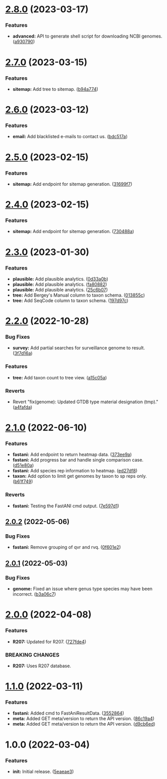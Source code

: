# [2.8.0](https://github.com/Ecogenomics/api.gtdb.ecogenomic.org/compare/v2.7.0...v2.8.0) (2023-03-17)


### Features

* **advanced:** API to generate shell script for downloading NCBI genomes. ([a930790](https://github.com/Ecogenomics/api.gtdb.ecogenomic.org/commit/a930790f85ef68f3b79be3911054b540fd991a02))

# [2.7.0](https://github.com/Ecogenomics/api.gtdb.ecogenomic.org/compare/v2.6.0...v2.7.0) (2023-03-15)


### Features

* **sitemap:** Add tree to sitemap. ([b94a774](https://github.com/Ecogenomics/api.gtdb.ecogenomic.org/commit/b94a774c883b14b7f0b41bf16eac83e3c3577deb))

# [2.6.0](https://github.com/Ecogenomics/api.gtdb.ecogenomic.org/compare/v2.5.0...v2.6.0) (2023-03-12)


### Features

* **email:** Add blacklisted e-mails to contact us. ([bdc517a](https://github.com/Ecogenomics/api.gtdb.ecogenomic.org/commit/bdc517ab8fbd642671d5ce3a0d630a720c77bc17))

# [2.5.0](https://github.com/Ecogenomics/api.gtdb.ecogenomic.org/compare/v2.4.0...v2.5.0) (2023-02-15)


### Features

* **sitemap:** Add endpoint for sitemap generation. ([31699f7](https://github.com/Ecogenomics/api.gtdb.ecogenomic.org/commit/31699f7ff1d6a0bb6015fada5843b2d0f8131631))

# [2.4.0](https://github.com/Ecogenomics/api.gtdb.ecogenomic.org/compare/v2.3.0...v2.4.0) (2023-02-15)


### Features

* **sitemap:** Add endpoint for sitemap generation. ([730488a](https://github.com/Ecogenomics/api.gtdb.ecogenomic.org/commit/730488a444ed88c3a9212777b2aaa970d865f4e6))

# [2.3.0](https://github.com/Ecogenomics/api.gtdb.ecogenomic.org/compare/v2.2.0...v2.3.0) (2023-01-30)


### Features

* **plausible:** Add plausible analytics. ([0d33a0b](https://github.com/Ecogenomics/api.gtdb.ecogenomic.org/commit/0d33a0b93617ff058cb1f97c066d4e38ee0fde35))
* **plausible:** Add plausible analytics. ([fa80882](https://github.com/Ecogenomics/api.gtdb.ecogenomic.org/commit/fa808829b1b85be4780f189527248290f8af753d))
* **plausible:** Add plausible analytics. ([25c6b07](https://github.com/Ecogenomics/api.gtdb.ecogenomic.org/commit/25c6b0744c5c51bc4d13c6842d50dd294dfbfb53))
* **tree:** Add Bergey's Manual column to taxon schema. ([013855c](https://github.com/Ecogenomics/api.gtdb.ecogenomic.org/commit/013855c93281f3db7b3536d6043cc01e2f6c8f8a))
* **tree:** Add SeqCode column to taxon schema. ([197d97c](https://github.com/Ecogenomics/api.gtdb.ecogenomic.org/commit/197d97c68b24eec35c8876bcbbad807d0253448b))

# [2.2.0](https://github.com/Ecogenomics/api.gtdb.ecogenomic.org/compare/v2.1.0...v2.2.0) (2022-10-28)


### Bug Fixes

* **survey:** Add partial searches for surveillance genome to result. ([3f7d16a](https://github.com/Ecogenomics/api.gtdb.ecogenomic.org/commit/3f7d16ab5b5175aef211c0a431c988e31d970276))


### Features

* **tree:** Add taxon count to tree view. ([a15c05a](https://github.com/Ecogenomics/api.gtdb.ecogenomic.org/commit/a15c05aba6afa2177f16fc5522db3dc86adbab40))


### Reverts

* Revert "fix(genome): Updated GTDB type material designation (tmp)." ([a4fafda](https://github.com/Ecogenomics/api.gtdb.ecogenomic.org/commit/a4fafda5c3f88a639ee1f5b5ed7a6d3fd7704e38))

# [2.1.0](https://github.com/Ecogenomics/api.gtdb.ecogenomic.org/compare/v2.0.2...v2.1.0) (2022-06-10)


### Features

* **fastani:** Add endpoint to return heatmap data. ([373ee9a](https://github.com/Ecogenomics/api.gtdb.ecogenomic.org/commit/373ee9a8af311d625d61a5ee6943142fe25d0a06))
* **fastani:** Add progress bar and handle single comparison case. ([d51e80a](https://github.com/Ecogenomics/api.gtdb.ecogenomic.org/commit/d51e80a3011fd38012d3407f18439318deebd027))
* **fastani:** Add species rep information to heatmap. ([ed27df8](https://github.com/Ecogenomics/api.gtdb.ecogenomic.org/commit/ed27df8c9a2b6f3a4cfe02e48510870e4dc2966a))
* **taxon:** Add option to limit get genomes by taxon to sp reps only. ([b61f749](https://github.com/Ecogenomics/api.gtdb.ecogenomic.org/commit/b61f749736dbec113bfc0c5fa43a5afa35d48b1c))


### Reverts

* **fastani:** Testing the FastANI cmd output. ([7e597d1](https://github.com/Ecogenomics/api.gtdb.ecogenomic.org/commit/7e597d107ced4aa4df9c36646a3f22b68483e310))

## [2.0.2](https://github.com/Ecogenomics/api.gtdb.ecogenomic.org/compare/v2.0.1...v2.0.2) (2022-05-06)


### Bug Fixes

* **fastani:** Remove grouping of qvr and rvq. ([0f601e2](https://github.com/Ecogenomics/api.gtdb.ecogenomic.org/commit/0f601e283cc4a69579934f2fccef1661c0931b0d))

## [2.0.1](https://github.com/Ecogenomics/api.gtdb.ecogenomic.org/compare/v2.0.0...v2.0.1) (2022-05-03)


### Bug Fixes

* **genome:** Fixed an issue where genus type species may have been incorrect. ([b3a06c7](https://github.com/Ecogenomics/api.gtdb.ecogenomic.org/commit/b3a06c76c519194e0bac644ac82fd23567cdbc85))

# [2.0.0](https://github.com/Ecogenomics/api.gtdb.ecogenomic.org/compare/v1.1.0...v2.0.0) (2022-04-08)


### Features

* **R207:** Updated for R207. ([727fde4](https://github.com/Ecogenomics/api.gtdb.ecogenomic.org/commit/727fde489147461f8e2b736b2160822419147467))


### BREAKING CHANGES

* **R207:** Uses R207 database.

# [1.1.0](https://github.com/Ecogenomics/api.gtdb.ecogenomic.org/compare/v1.0.0...v1.1.0) (2022-03-11)


### Features

* **fastani:** Added cmd to FastAniResultData. ([3552864](https://github.com/Ecogenomics/api.gtdb.ecogenomic.org/commit/35528644e9358dd321ca98f6ccef02c337002789))
* **meta:** Added GET meta/version to return the API version. ([86c19a4](https://github.com/Ecogenomics/api.gtdb.ecogenomic.org/commit/86c19a49019b0466715ae25254ade1b6e3f19cd7))
* **meta:** Added GET meta/version to return the API version. ([d9cb6ed](https://github.com/Ecogenomics/api.gtdb.ecogenomic.org/commit/d9cb6ed75fd01628db73f100872461883d042c2e))

# 1.0.0 (2022-03-04)


### Features

* **init:** Initial release. ([5eaeae3](https://github.com/Ecogenomics/api.gtdb.ecogenomic.org/commit/5eaeae3546240ca3c253806738f36ea57d556f9b))
